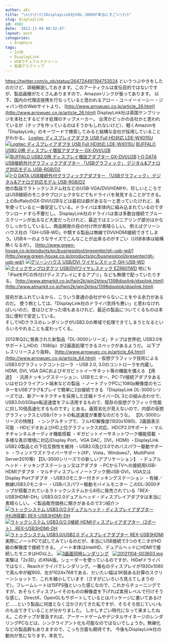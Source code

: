 ```yaml
---
author: aki
title: "\n\t\t\t\tDisplayLink社のDL-3000が本当にすごい\t\t"
slug: displaylink
id: 4982
date: '2012-11-04 00:32:47'
layout: post
categories:
  - Graphics
tags:
  - 2x3D
  - DisplayLink
  - USBでデュアルスクリーン
  - 拡張デスクトップ
---
```


https://twitter.com/o_ob/status/264724491194753024 というつぶやきをしたのだけど、詳細解説しておきます。このアーティクルは宣伝目的ではないですが、製品画像がたくさんありますので、Amazonリンクが張ってあります。 以下、国内の代理店提携を行なっていると思われるアロー・ユーイーイーシー・ジャパン社のWebサイトより。 [http://www.arrowuec.co.jp/article_26.html](http://www.arrowuec.co.jp/article_26.html) DisplayLink社は英国ケンブリッジを本社とするビデオ処理のチップメーカー。 台湾かどっかの会社かと思われているが（チップを作っているのはそうかもしれないけど）、軽くAmazonを「DisplayLink」のキーワードで検索してみると結構な会社が採用していることがわかる。 [Logitec ディスプレイアダプタ USB Full HD対応 LDE-WX015U ![Logitec ディスプレイアダプタ USB Full HD対応 LDE-WX015U](http://aki.shirai.as//HLIC/47774416c0addea3b9905d3cc74ec58e.jpg)](http://www.amazon.co.jp/Logitec-%E3%83%87%E3%82%A3%E3%82%B9%E3%83%97%E3%83%AC%E3%82%A4%E3%82%A2%E3%83%80%E3%83%97%E3%82%BF-Full-HD%E5%AF%BE%E5%BF%9C-LDE-WX015U/dp/B002MH8ZVK%3FSubscriptionId%3DAKIAJ56UK3AZ2R4ZXWZQ%26tag%3Damazonas-22%26linkCode%3Dxm2%26camp%3D2025%26creative%3D165953%26creativeASIN%3DB002MH8ZVK "Amazon で商品の詳細を確認する") [BUFFALO USB2.0用 ディスプレイ増設アダプター GX-DVI/U2B ![BUFFALO USB2.0用 ディスプレイ増設アダプター GX-DVI/U2B](http://aki.shirai.as//HLIC/7a6ca6d3e160cea295e4476ca88cc5a2.jpg)](http://www.amazon.co.jp/BUFFALO-USB2-0%E7%94%A8-%E3%83%87%E3%82%A3%E3%82%B9%E3%83%97%E3%83%AC%E3%82%A4%E5%A2%97%E8%A8%AD%E3%82%A2%E3%83%80%E3%83%97%E3%82%BF%E3%83%BC-GX-DVI-U2B/dp/B00422MBQ8%3FSubscriptionId%3DAKIAJ56UK3AZ2R4ZXWZQ%26tag%3Damazonas-22%26linkCode%3Dxm2%26camp%3D2025%26creative%3D165953%26creativeASIN%3DB00422MBQ8 "Amazon で商品の詳細を確認する") [I-O DATA USB接続外付グラフィックアダプター 「USBグラフィック」 デジタル&アナログ対応モデル USB-RGB/D2 ![I-O DATA USB接続外付グラフィックアダプター 「USBグラフィック」 デジタル&アナログ対応モデル USB-RGB/D2](http://aki.shirai.as//HLIC/fb62737be670ab31f70bc82720003720.jpg)](http://www.amazon.co.jp/USB%E6%8E%A5%E7%B6%9A%E5%A4%96%E4%BB%98%E3%82%B0%E3%83%A9%E3%83%95%E3%82%A3%E3%83%83%E3%82%AF%E3%82%A2%E3%83%80%E3%83%97%E3%82%BF%E3%83%BC-%E3%80%8CUSB%E3%82%B0%E3%83%A9%E3%83%95%E3%82%A3%E3%83%83%E3%82%AF%E3%80%8D-%E3%82%A2%E3%83%8A%E3%83%AD%E3%82%B0%E5%AF%BE%E5%BF%9C%E3%83%A2%E3%83%87%E3%83%AB-USB-RGB-D2/dp/B00337XOY6%3FSubscriptionId%3DAKIAJ56UK3AZ2R4ZXWZQ%26tag%3Damazonas-22%26linkCode%3Dxm2%26camp%3D2025%26creative%3D165953%26creativeASIN%3DB00337XOY6 "Amazon で商品の詳細を確認する") 他の製品でラトックシステム社などのUSB-VGA/DVI/HDMIや、珍しいところではUSB接続のモニタやプロジェクタなどでもドライバを発見することができる。 上のBuffaloのGX-DVI/U2Bなどは最初は癖があるなーと思っていたけれど、長年使っていると一番安定している。ドライバは本体内に組み込まれているのでダウンロードすら不要だし。 DisplayLink社のドライバは昔は多数台接続でブルースクリーンが出るなど大変だったけれど、最近ではエンジニアリング部分はかなりしっかりしているし、商品開発の目の付け所が素晴らしい。 例えばグリーンハウス社の「GH-USB-WD」や類する製品は無線でDVI/HDMI接続できてしまう。USBキーのようなサイズでこんなことが出来るのがすごい（USB本体は結構熱くなるが）。 [http://www.green-house.co.jp/products/pc/businesstool/presenter/gh-usb-wd/](http://www.green-house.co.jp/products/pc/businesstool/presenter/gh-usb-wd/) [![グリーンハウス USB/DVI ワイヤレスドック GH-USB-WD](http://aki.shirai.as//HLIC/bc862745f52a7edf6c7561de091d3dc3.jpg)](http://www.amazon.co.jp/%E3%82%B0%E3%83%AA%E3%83%BC%E3%83%B3%E3%83%8F%E3%82%A6%E3%82%B9-USB-DVI-%E3%83%AF%E3%82%A4%E3%83%A4%E3%83%AC%E3%82%B9%E3%83%89%E3%83%83%E3%82%AF-GH-USB-WD/dp/B0054S68RC%3FSubscriptionId%3DAKIAJ56UK3AZ2R4ZXWZQ%26tag%3Damazonas-22%26linkCode%3Dxm2%26camp%3D2025%26creative%3D165953%26creativeASIN%3DB0054S68RC "Amazon で商品の詳細を確認する")[![クイックサンプロダクツ USB/DVIワイヤレスドック EZR601WD](http://aki.shirai.as//HLIC/d35e1069d49a3d9ae75f7cdb2ae0d10d.jpg)](http://www.amazon.co.jp/%E3%82%AF%E3%82%A4%E3%83%83%E3%82%AF%E3%82%B5%E3%83%B3-%E3%82%AF%E3%82%A4%E3%83%83%E3%82%AF%E3%82%B5%E3%83%B3%E3%83%97%E3%83%AD%E3%83%80%E3%82%AF%E3%83%84-USB-DVI%E3%83%AF%E3%82%A4%E3%83%A4%E3%83%AC%E3%82%B9%E3%83%89%E3%83%83%E3%82%AF-EZR601WD/dp/B003U2YNYY%3FSubscriptionId%3DAKIAJ56UK3AZ2R4ZXWZQ%26tag%3Damazonas-22%26linkCode%3Dxm2%26camp%3D2025%26creative%3D165953%26creativeASIN%3DB003U2YNYY "Amazon で商品の詳細を確認する") 他にも「iPadをPCの外付けディスプレイにするアプリ」なども無償で配っていたりする。 [http://www.atmarkit.co.jp/fwin2k/win2ktips/1398displink/displink.html](http://www.atmarkit.co.jp/fwin2k/win2ktips/1398displink/displink.html)

<div>技術があふれているから、こういう普通の会社がやらないことをやる余力があるのだ。 使う側としては、「DisplayLink社のドライバ気持ち悪い」と思わなければいいのだ、昔はひどかった頃もあるけれど、最近の製品についてくるものは本当に便利で安定している。</div>

<div>そしてHDクラスのレンダリングがUSB2.0の帯域で処理できてしまうとなるといろいろやれることも変わってくる。</div>

2012年Q2に発表された新製品「DL-3000シリーズ」チップは世界初, USB3.0をサポートしHDの（1080p）が2画面処理できるスペックがあるようだ。 以下プレスリリースより抜粋。 [http://www.arrowuec.co.jp/article_64.html](http://www.arrowuec.co.jp/article_64.html) ・仮想グラフィック技術によるUSB3.0グラフィックコントローラ ・USB 2.0, 3.0のコントローラを内蔵しHDMI, DVI, VGA DACおよびギガビットイーサネット等の機能を備える 【用途】 ・汎用ドッキングステーション、USBモニター、PC-TV接続アダプタあるいはゼロクライアント端末などの製品 ・ノートブックPCに1080p解像度のモニターをUSBプラグ&プレイで簡単に2台接続できる 「DisplayLink DL-3000シリーズでは、新アーキテクチャを採用した圧縮ドライバーDL 3との組み合わせで、USB3.0の5Gbps転送速度をフル活用するもので、既存の仮想グラフィック性能に対し10倍高速化するものです」とある。画質劣化が見えないので、内部の仮想グラフィックスとUSBパケットの転送速度が重要なのだろうな。 【DL-3000シリーズの特徴】 ・シングルチップで、フルHD解像度(1920x1080)、2画面表示可能 ・HDビデオおよびHD上位グラフィックス対応、HDCP2.0サポート ・マルチチャンネルオーディオ機能搭載 ・ギガビットイーサネットワーク機能搭載 ・多様な表示環境に対応(Display Port，VGA DAC，DVI，HDMI) ・DisplayLink USB2.0製品との下位互換性を維持 ・USB2.0及び3.0でのバスパワー駆動サポート ・ウィンドウズドライバーサポート(XP，Vista，Windows7，MultiPoint Server2010等) 【DL-3000シリーズでの新しいアプリケーション】 ・デュアルヘッド・ドッキングステーション又はアダプタ ・PCからTVへの接続用USB-HDMIアダプタ ・マルチディスプレイノートブック用USB-DVI，VGA又はDisplay Portアダプタ ・USB3.0モニター付きドッキングステーション ・有線／無線USB3.0モニター ・USBバスパワー駆動モバイルモニター このDL-3000チップが搭載されているラトックシステムから8月に発売されている「REX-USB3HDMI-DH」USB3.0/2.0デュアルヘッド・ディスプレイアダプタは本当に素晴らしい。 ＜製品販売価格に開きがあるので3つ紹介＞ [![ラトックシステム USB3.0/2.0デュアルヘッド・ディスプレイアダプター(HUB搭載) REX-USB3HDMI-DH](http://aki.shirai.as//HLIC/c1b00b5831d81e83b5d6e6920dff89fb.jpg)](http://www.amazon.co.jp/%E3%83%A9%E3%83%88%E3%83%83%E3%82%AF%E3%82%B7%E3%82%B9%E3%83%86%E3%83%A0-USB3-0-2-0%E3%83%87%E3%83%A5%E3%82%A2%E3%83%AB%E3%83%98%E3%83%83%E3%83%89%E3%83%BB%E3%83%87%E3%82%A3%E3%82%B9%E3%83%97%E3%83%AC%E3%82%A4%E3%82%A2%E3%83%80%E3%83%97%E3%82%BF%E3%83%BC-HUB%E6%90%AD%E8%BC%89-REX-USB3HDMI-DH/dp/B008D74V5C%3FSubscriptionId%3DAKIAJ56UK3AZ2R4ZXWZQ%26tag%3Damazonas-22%26linkCode%3Dxm2%26camp%3D2025%26creative%3D165953%26creativeASIN%3DB008D74V5C "Amazon で商品の詳細を確認する")[![ラトックシステム USB3.0/2.0接続 HDMIディスプレイアダプター（2ポート） REX-USB3HDMI-DH](http://aki.shirai.as//HLIC/923b731ec72dbe0981b051be06377d3c.jpg)](http://www.amazon.co.jp/%E3%83%A9%E3%83%88%E3%83%83%E3%82%AF%E3%82%B7%E3%82%B9%E3%83%86%E3%83%A0-USB3-0-2-0%E6%8E%A5%E7%B6%9A-HDMI%E3%83%87%E3%82%A3%E3%82%B9%E3%83%97%E3%83%AC%E3%82%A4%E3%82%A2%E3%83%80%E3%83%97%E3%82%BF%E3%83%BC%EF%BC%882%E3%83%9D%E3%83%BC%E3%83%88%EF%BC%89-REX-USB3HDMI-DH/dp/B008DDOT9Y%3FSubscriptionId%3DAKIAJ56UK3AZ2R4ZXWZQ%26tag%3Damazonas-22%26linkCode%3Dxm2%26camp%3D2025%26creative%3D165953%26creativeASIN%3DB008DDOT9Y "Amazon で商品の詳細を確認する")[![ラトックシステム USB3.0/USB2.0 ディスプレイアダプター REX-USB3HDMI](http://aki.shirai.as//HLIC/036882b7a694bb1bc3404fa0c9e67431.jpg)](http://www.amazon.co.jp/%E3%83%A9%E3%83%88%E3%83%83%E3%82%AF%E3%82%B7%E3%82%B9%E3%83%86%E3%83%A0-USB3-0-USB2-0-%E3%83%87%E3%82%A3%E3%82%B9%E3%83%97%E3%83%AC%E3%82%A4%E3%82%A2%E3%83%80%E3%83%97%E3%82%BF%E3%83%BC-REX-USB3HDMI/dp/B007C8B8LI%3FSubscriptionId%3DAKIAJ56UK3AZ2R4ZXWZQ%26tag%3Damazonas-22%26linkCode%3Dxm2%26camp%3D2025%26creative%3D165953%26creativeASIN%3DB007C8B8LI "Amazon で商品の詳細を確認する") 実際にノートPCで試してみているのだが、本当にUSB接続で3つのモニタがHD級の解像度で接続できる。 ノート本体はIntelHD、デュアルヘッドにHDMIで接続したモニタはHD以上。 [![3画面同時レンダリング](https://aki.shirai.as/wp-content/uploads/2012/11/test2x3d-1024x229.png "test2x3d")](https://aki.shirai.as/wp-content/uploads/2012/11/test2x3d.png)   [![20121104-003603.jpg](https://aki.shirai.as/wp-content/uploads/2012/11/20121104-003603.jpg)](https://aki.shirai.as/wp-content/uploads/2012/11/20121104-003603.jpg) 実験は「2x3D」のXNA版。シェーダーを使っているのですが、HiDefドライバではなく、Reachドライバでレンダリング。一番右のディスプレイが1920x1080で真ん中が縦900、左が1024x768である、だいたい幅は3K弱ある計算のスクリーンショットで、これを縮小しています（さすがにいろいろ見えてしまうので）。フレームレートは15FPS強といった感じなので、これからチューニングですが、おそらくディスプレイそのものの解像度を下げれば実用レベルで行けそうな感じ。 DirectX、OpenGLもサポートしているとはパッケージに書いてあるけど……という製品に何度となく泣かされてきた私ですが、そろそろ信じていいものも出てきていることが分かりました。 しかしすごい時代になって来ましたねえ。このチップが普及すれば、アーケードゲームやデジタルサイネージのレンダリングPCなどは、シンクライアント化も可能なのではないでしょうか。無線化などの製品群もありますので、こっち方面も期待です。 今後もDisplayLink社の動向が気になります。本気で。
